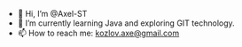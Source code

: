 - 👋 Hi, I’m @Axel-ST
- 🌱 I’m currently learning Java and exploring GIT technology.
- 📫 How to reach me: kozlov.axe@gmail.com

<!---
Axel-ST/Axel-ST is a ✨ special ✨ repository because its `README.md` (this file) appears on your GitHub profile.
You can click the Preview link to take a look at your changes.
--->
